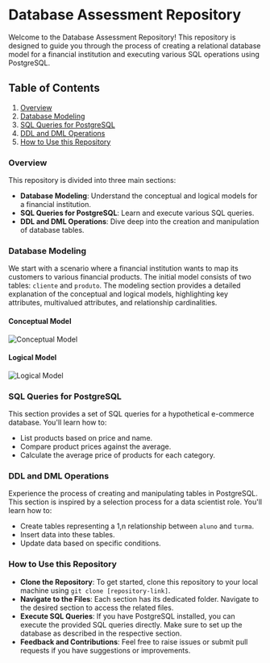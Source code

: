# Database Assessment Repository

Welcome to the Database Assessment Repository! This repository is designed to guide you through the process of creating a relational database model for a financial institution and executing various SQL operations using PostgreSQL.

## Table of Contents

1. [Overview](#overview)
2. [Database Modeling](#database-modeling)
3. [SQL Queries for PostgreSQL](#sql-queries-for-postgresql)
4. [DDL and DML Operations](#ddl-and-dml-operations)
5. [How to Use this Repository](#how-to-use-this-repository)

### Overview

This repository is divided into three main sections:

- **Database Modeling**: Understand the conceptual and logical models for a financial institution.
- **SQL Queries for PostgreSQL**: Learn and execute various SQL queries.
- **DDL and DML Operations**: Dive deep into the creation and manipulation of database tables.

### Database Modeling

We start with a scenario where a financial institution wants to map its customers to various financial products. The initial model consists of two tables: `cliente` and `produto`. The modeling section provides a detailed explanation of the conceptual and logical models, highlighting key attributes, multivalued attributes, and relationship cardinalities.

#### Conceptual Model

![Conceptual Model](path_to_your_conceptual_image.jpg)

#### Logical Model

![Logical Model](path_to_your_logical_image.jpg)

### SQL Queries for PostgreSQL

This section provides a set of SQL queries for a hypothetical e-commerce database. You'll learn how to:

- List products based on price and name.
- Compare product prices against the average.
- Calculate the average price of products for each category.

### DDL and DML Operations

Experience the process of creating and manipulating tables in PostgreSQL. This section is inspired by a selection process for a data scientist role. You'll learn how to:

- Create tables representing a 1,n relationship between `aluno` and `turma`.
- Insert data into these tables.
- Update data based on specific conditions.

### How to Use this Repository

- **Clone the Repository**: To get started, clone this repository to your local machine using `git clone [repository-link]`.
- **Navigate to the Files**: Each section has its dedicated folder. Navigate to the desired section to access the related files.
- **Execute SQL Queries**: If you have PostgreSQL installed, you can execute the provided SQL queries directly. Make sure to set up the database as described in the respective section.
- **Feedback and Contributions**: Feel free to raise issues or submit pull requests if you have suggestions or improvements.
